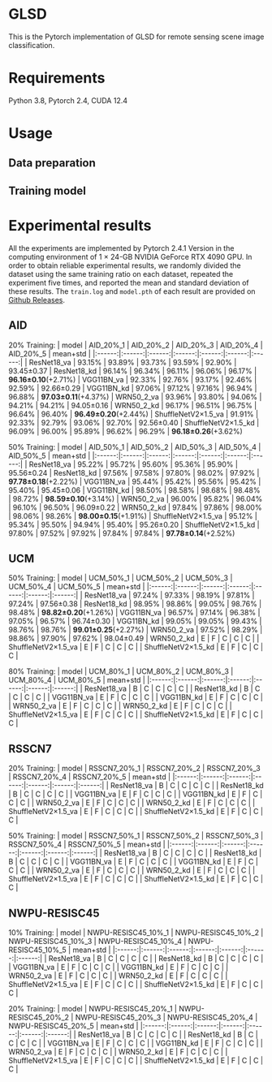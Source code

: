 # GLSD
This is the Pytorch implementation of GLSD for remote sensing scene image classification.

# Requirements
Python 3.8, Pytorch 2.4, CUDA 12.4

# Usage
## Data preparation

## Training model

# Experimental results
All the experiments are implemented by Pytorch 2.4.1 Version in the computing environment of 1 × 24-GB NVIDIA GeForce RTX 4090 GPU. In order to obtain reliable experimental results, we randomly divided the dataset using the same training ratio on each dataset, repeated the experiment five times, and reported the mean and standard deviation of these results. The `train.log`
 and `model.pth` of each result are provided on [Github Releases](https://github.com).
## AID
20% Training:
| model | AID_20%_1 | AID_20%_2 | AID_20%_3 | AID_20%_4 | AID_20%_5 | mean+std |
|:------:|:------:|:------:|:------:|:------:|:------:|:------:|
| ResNet18_va         | 93.15%      | 93.89%    | 93.73%    | 93.59%    | 92.90%    | 93.45±0.37
| ResNet18_kd         | 96.14%      | 96.34%    | 96.11%    | 96.06%    | 96.17%    | **96.16±0.10**(+2.71%)
| VGG11BN_va          | 92.33%      | 92.76%    | 93.17%    | 92.46%    | 92.59%    | 92.66±0.29
| VGG11BN_kd          | 97.06%      | 97.12%    | 97.16%    | 96.94%    | 96.88%    | **97.03±0.11**(+4.37%)
| WRN50_2_va          | 93.96%      | 93.80%    | 94.06%    | 94.21%    | 94.21%    | 94.05±0.16
| WRN50_2_kd          | 96.17%      | 96.51%    | 96.75%    | 96.64%    | 96.40%    | **96.49±0.20**(+2.44%)
| ShuffleNetV2×1.5_va | 91.91%      | 92.33%    | 92.79%    | 93.06%    | 92.70%    | 92.56±0.40
| ShuffleNetV2×1.5_kd | 96.09%      | 96.00%    | 95.89%    | 96.62%    | 96.29%    | **96.18±0.26**(+3.62%)

50% Training:
| model | AID_50%_1 | AID_50%_2 | AID_50%_3 | AID_50%_4 | AID_50%_5 | mean+std |
|:------:|:------:|:------:|:------:|:------:|:------:|:------:|
| ResNet18_va         | 95.22%      | 95.72%    | 95.60%    | 95.36%    | 95.90%    | 95.56±0.24
| ResNet18_kd         | 97.56%      | 97.58%    | 97.80%    | 98.02%    | 97.92%    | **97.78±0.18**(+2.22%)
| VGG11BN_va          | 95.44%      | 95.42%    | 95.56%    | 95.42%    | 95.40%    | 95.45±0.06
| VGG11BN_kd          | 98.50%      | 98.58%    | 98.68%    | 98.48%    | 98.72%    | **98.59±0.10**(+3.14%)
| WRN50_2_va          | 96.00%      | 95.82%    | 96.04%    | 96.10%    | 96.50%    | 96.09±0.22
| WRN50_2_kd          | 97.84%      | 97.86%    | 98.00%    | 98.06%    | 98.26%    | **98.00±0.15**(+1.91%)
| ShuffleNetV2×1.5_va | 95.12%      | 95.34%    | 95.50%    | 94.94%    | 95.40%    | 95.26±0.20
| ShuffleNetV2×1.5_kd | 97.80%      | 97.52%    | 97.92%    | 97.84%    | 97.84%    | **97.78±0.14**(+2.52%)

## UCM
50% Training:
| model | UCM_50%_1 | UCM_50%_2 | UCM_50%_3 | UCM_50%_4 | UCM_50%_5 | mean+std |
|:------:|:------:|:------:|:------:|:------:|:------:|:------:|
| ResNet18_va         | 97.24%      | 97.33%    | 98.19%    | 97.81%    | 97.24%    | 97.56±0.38
| ResNet18_kd         | 98.95%      | 98.86%    | 99.05%    | 98.76%    | 98.48%    | **98.82±0.20**(+1.26%)
| VGG11BN_va          | 96.57%      | 97.14%    | 96.38%    | 97.05%    | 96.57%    | 96.74±0.30
| VGG11BN_kd          | 99.05%      | 99.05%    | 99.43%    | 98.76%    | 98.76%    | **99.01±0.25**(+2.27%)
| WRN50_2_va          | 97.52%      | 98.29%    | 98.86%    | 97.90%    | 97.62%    | 98.04±0.49
| WRN50_2_kd          | E      | F    | C    | C    | C    |
| ShuffleNetV2×1.5_va | E      | F    | C    | C    | C    |
| ShuffleNetV2×1.5_kd | E      | F    | C    | C    | C    |

80% Training:
| model | UCM_80%_1 | UCM_80%_2 | UCM_80%_3 | UCM_80%_4 | UCM_80%_5 | mean+std |
|:------:|:------:|:------:|:------:|:------:|:------:|:------:|
| ResNet18_va         | B      | C    | C    | C    | C    |
| ResNet18_kd         | B      | C    | C    | C    | C    |
| VGG11BN_va          | E      | F    | C    | C    | C    |
| VGG11BN_kd          | E      | F    | C    | C    | C    |
| WRN50_2_va          | E      | F    | C    | C    | C    |
| WRN50_2_kd          | E      | F    | C    | C    | C    |
| ShuffleNetV2×1.5_va | E      | F    | C    | C    | C    |
| ShuffleNetV2×1.5_kd | E      | F    | C    | C    | C    |

## RSSCN7
20% Training:
| model | RSSCN7_20%_1 | RSSCN7_20%_2 | RSSCN7_20%_3 | RSSCN7_20%_4 | RSSCN7_20%_5 | mean+std |
|:------:|:------:|:------:|:------:|:------:|:------:|:------:|
| ResNet18_va         | B      | C    | C    | C    | C    |
| ResNet18_kd         | B      | C    | C    | C    | C    |
| VGG11BN_va          | E      | F    | C    | C    | C    |
| VGG11BN_kd          | E      | F    | C    | C    | C    |
| WRN50_2_va          | E      | F    | C    | C    | C    |
| WRN50_2_kd          | E      | F    | C    | C    | C    |
| ShuffleNetV2×1.5_va | E      | F    | C    | C    | C    |
| ShuffleNetV2×1.5_kd | E      | F    | C    | C    | C    |

50% Training:
| model | RSSCN7_50%_1 | RSSCN7_50%_2 | RSSCN7_50%_3 | RSSCN7_50%_4 | RSSCN7_50%_5 | mean+std |
|:------:|:------:|:------:|:------:|:------:|:------:|:------:|
| ResNet18_va         | B      | C    | C    | C    | C    |
| ResNet18_kd         | B      | C    | C    | C    | C    |
| VGG11BN_va          | E      | F    | C    | C    | C    |
| VGG11BN_kd          | E      | F    | C    | C    | C    |
| WRN50_2_va          | E      | F    | C    | C    | C    |
| WRN50_2_kd          | E      | F    | C    | C    | C    |
| ShuffleNetV2×1.5_va | E      | F    | C    | C    | C    |
| ShuffleNetV2×1.5_kd | E      | F    | C    | C    | C    |

## NWPU-RESISC45
10% Training:
| model | NWPU-RESISC45_10%_1 | NWPU-RESISC45_10%_2 | NWPU-RESISC45_10%_3 | NWPU-RESISC45_10%_4 | NWPU-RESISC45_10%_5 | mean+std |
|:------:|:------:|:------:|:------:|:------:|:------:|:------:|
| ResNet18_va         | B      | C    | C    | C    | C    |
| ResNet18_kd         | B      | C    | C    | C    | C    |
| VGG11BN_va          | E      | F    | C    | C    | C    |
| VGG11BN_kd          | E      | F    | C    | C    | C    |
| WRN50_2_va          | E      | F    | C    | C    | C    |
| WRN50_2_kd          | E      | F    | C    | C    | C    |
| ShuffleNetV2×1.5_va | E      | F    | C    | C    | C    |
| ShuffleNetV2×1.5_kd | E      | F    | C    | C    | C    |

20% Training:
| model | NWPU-RESISC45_20%_1 | NWPU-RESISC45_20%_2 | NWPU-RESISC45_20%_3 | NWPU-RESISC45_20%_4 | NWPU-RESISC45_20%_5 | mean+std |
|:------:|:------:|:------:|:------:|:------:|:------:|:------:|
| ResNet18_va         | B      | C    | C    | C    | C    |
| ResNet18_kd         | B      | C    | C    | C    | C    |
| VGG11BN_va          | E      | F    | C    | C    | C    |
| VGG11BN_kd          | E      | F    | C    | C    | C    |
| WRN50_2_va          | E      | F    | C    | C    | C    |
| WRN50_2_kd          | E      | F    | C    | C    | C    |
| ShuffleNetV2×1.5_va | E      | F    | C    | C    | C    |
| ShuffleNetV2×1.5_kd | E      | F    | C    | C    | C    |




